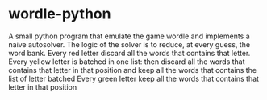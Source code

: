 # wordle-python
A small python program that emulate the game wordle and implements a naive autosolver.
The logic of the solver is to reduce, at every guess, the word bank.
Every red letter discard all the words that contains that letter.
Every yellow letter is batched in one list: then discard all the words that contains that letter in that position and keep all the words that contains the list of letter batched
Every green letter keep all the words that contains that letter in that position
